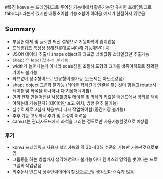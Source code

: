 #특징
konva 는 프레임워크로 주어진 기능내에서 활용가능함
유사한 프레임워크로 fabric.js 라는게 있지만 대동소이함
기능조합이 어려움 예제가 친절하지 않았음

## Summary

-   부실한 예제 및 글로만 써진 설명으로 기능파학이 쉽지않음
-   프레임워크 특성상 정해진룰대로 써야해 기능제약이 큼
-   JSON 데이타 추출시 shape object의 좌표값 너비값등 스타일값만 추출가능
-   shape 의 label 값 추가 불가능
-   width가 늘어나는게 아니라 scale값을 조절해 도형의 크기를 바꿔야하므로 정확한 가이드 불가능
-   좌표값이 정수형이므로 반응형이 불가능 (큰문제는 아닌것같음)
-   shape object 그룹화 불가능 (테이블 좌석간의 연결을 찾는것이 힘들고 rotate시 테이블 및 좌석을 하나하나 다 지정해줘야함)
-   만약 현재 만들어진걸 사용할경우 테이블 및 좌석의 키값을 백엔드에서 정리를 해줘야하는데 가능한지? (데이터만 보고 위치, 방향 유추 불가능)
-   실수로 새로고침시 처음부터 다시 작업해야함 (중간저장 불가능)
-   추후 기능 고도화시 추가 및 수정이 어려움
-   canvas는 관리자모드에서 좌석을 그리는 정도로만 사용가능할것으로 예상됨

### 후기

-   konva 프레임워크 사용시 핵심기능의 약 30~40% 수준의 기능만 가능한것으로보임
-   그룹핑을 하는 방법까지 생각해봤으나 불가능 아마 캔버스의 영역을 벗어나는 프로그램의 작업같음
-   외주쓸시 반드시 상주인력이어야 할것으로보임 생각보다 이슈가 많음
